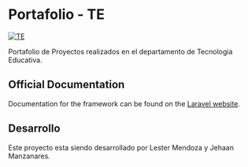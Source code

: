# Portafolio - TE

[![TE](http://te.unan.edu.ni/images/banner_web_te.png)](http://te.unan.edu.ni/)

Portafolio de Proyectos realizados en el departamento de Tecnologia Educativa.

## Official Documentation

Documentation for the framework can be found on the [Laravel website](http://laravel.com/docs).


## Desarrollo

Este proyecto esta siendo desarrollado por Lester Mendoza y Jehaan Manzanares.
